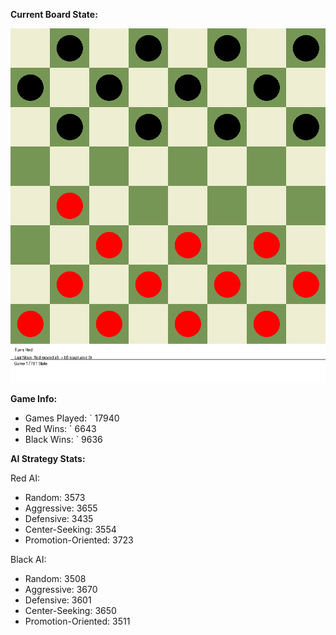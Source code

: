 
**Current Board State:**  
<!-- START_GIF -->
![Checkers Game](./checkers_game.gif)
<!-- END_GIF -->

**Game Info:**  
- Games Played: `<!-- GAMES_PLAYED --> 17940
- Red Wins: `<!-- RED_WINS --> 6643
- Black Wins: `<!-- BLACK_WINS --> 9636

<!-- AI_STATS -->
**AI Strategy Stats:**

Red AI:
- Random: 3573
- Aggressive: 3655
- Defensive: 3435
- Center-Seeking: 3554
- Promotion-Oriented: 3723

Black AI:
- Random: 3508
- Aggressive: 3670
- Defensive: 3601
- Center-Seeking: 3650
- Promotion-Oriented: 3511
